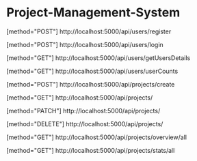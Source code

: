 # Project-Management-System

<!-- Register User -->

[method="POST"] http://localhost:5000/api/users/register

<!-- Login User -->

[method="POST"] http://localhost:5000/api/users/login

<!-- Get all users details -->

[method="GET"] http://localhost:5000/api/users/getUsersDetails

<!-- Get user counts by designation -->

[method="GET"] http://localhost:5000/api/users/userCounts

<!-- Create New Project -->

[method="POST"] http://localhost:5000/api/projects/create

<!-- View Project -->

[method="GET"] http://localhost:5000/api/projects/<projectId>

<!-- Edit Project -->

[method="PATCH"] http://localhost:5000/api/projects/<projectId>

<!-- Delete Project -->

[method="DELETE"] http://localhost:5000/api/projects/<projectId>

<!-- Project Overview -->

[method="GET"] http://localhost:5000/api/projects/overview/all

<!-- Project Stats -->

[method="GET"] http://localhost:5000/api/projects/stats/all
